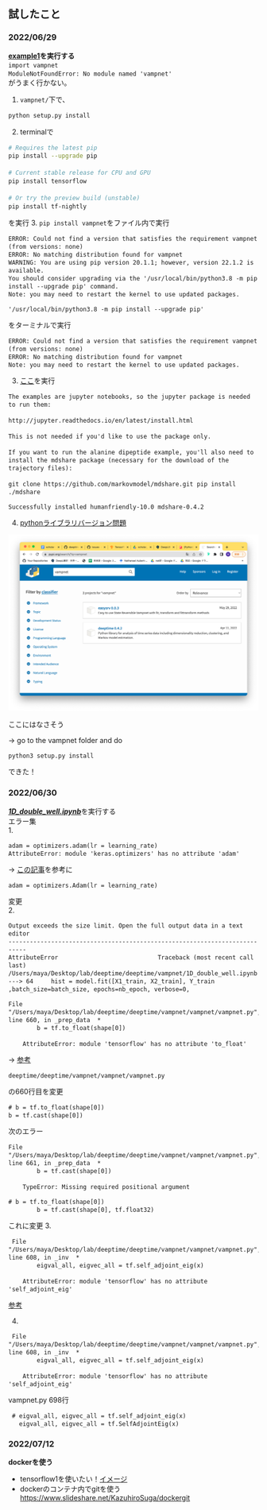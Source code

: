 ## 試したこと
### 2022/06/29
**[example1](../vampnet/examples/1D_double_well.ipynb)を実行する**  
```import vampnet```  
```ModuleNotFoundError: No module named 'vampnet'```  
がうまく行かない。
1. ```vampnet/```下で、
```bash
python setup.py install
```
2. terminalで
```bash
# Requires the latest pip
pip install --upgrade pip

# Current stable release for CPU and GPU
pip install tensorflow

# Or try the preview build (unstable)
pip install tf-nightly
```
を実行
3. ```pip install vampnet```をファイル内で実行
```
ERROR: Could not find a version that satisfies the requirement vampnet (from versions: none)
ERROR: No matching distribution found for vampnet
WARNING: You are using pip version 20.1.1; however, version 22.1.2 is available.
You should consider upgrading via the '/usr/local/bin/python3.8 -m pip install --upgrade pip' command.
Note: you may need to restart the kernel to use updated packages.
```
```
'/usr/local/bin/python3.8 -m pip install --upgrade pip'
```
をターミナルで実行
```
ERROR: Could not find a version that satisfies the requirement vampnet (from versions: none)
ERROR: No matching distribution found for vampnet
Note: you may need to restart the kernel to use updated packages.
```


3. [ここ](../vampnet/README.md)を実行
```
The examples are jupyter notebooks, so the jupyter package is needed to run them:

http://jupyter.readthedocs.io/en/latest/install.html

This is not needed if you'd like to use the package only.

If you want to run the alanine dipeptide example, you'll also need to install the mdshare package (necessary for the download of the trajectory files):

git clone https://github.com/markovmodel/mdshare.git pip install ./mdshare
```

```
Successfully installed humanfriendly-10.0 mdshare-0.4.2
```
4. [pythonライブラリバージョン問題](https://kajindowsxp.com/pip-unable/)

![pypi](../images/no_vampnet.png)

ここにはなさそう


→
go to the vampnet folder and do
```
python3 setup.py install
```
できた！
### 2022/06/30
[***1D_double_well.ipynb***](../vampnet/1D_double_well.ipynb)を実行する  
エラー集  
1. 
```
adam = optimizers.adam(lr = learning_rate)
AttributeError: module 'keras.optimizers' has no attribute 'adam'
```
→ [この記事](https://qiita.com/hetare/questions/b39b7deacf83e257f2ae)を参考に
```
adam = optimizers.Adam(lr = learning_rate)
```
変更  
2. 

```
Output exceeds the size limit. Open the full output data in a text editor
---------------------------------------------------------------------------
AttributeError                            Traceback (most recent call last)
/Users/maya/Desktop/lab/deeptime/deeptime/vampnet/1D_double_well.ipynb 
---> 64     hist = model.fit([X1_train, X2_train], Y_train ,batch_size=batch_size, epochs=nb_epoch, verbose=0,
```
```
File "/Users/maya/Desktop/lab/deeptime/deeptime/vampnet/vampnet/vampnet.py", line 660, in _prep_data  *
        b = tf.to_float(shape[0])

    AttributeError: module 'tensorflow' has no attribute 'to_float'
```
→ [参考](https://github.com/google/tangent/issues/95)
```
deeptime/deeptime/vampnet/vampnet/vampnet.py
```
の660行目を変更
```
# b = tf.to_float(shape[0])
b = tf.cast(shape[0])
```
次のエラー
```
File "/Users/maya/Desktop/lab/deeptime/deeptime/vampnet/vampnet/vampnet.py", line 661, in _prep_data  *
        b = tf.cast(shape[0])

    TypeError: Missing required positional argument
```
```
# b = tf.to_float(shape[0])
        b = tf.cast(shape[0], tf.float32)
```
これに変更
3. 
```
 File "/Users/maya/Desktop/lab/deeptime/deeptime/vampnet/vampnet/vampnet.py", line 608, in _inv  *
        eigval_all, eigvec_all = tf.self_adjoint_eig(x)

    AttributeError: module 'tensorflow' has no attribute 'self_adjoint_eig'
```
[参考](https://aiacademy.jp/media/?p=1610)

4. 
```
 File "/Users/maya/Desktop/lab/deeptime/deeptime/vampnet/vampnet/vampnet.py", line 608, in _inv  *
        eigval_all, eigvec_all = tf.self_adjoint_eig(x)

    AttributeError: module 'tensorflow' has no attribute 'self_adjoint_eig'
```
vampnet.py 698行
```
 # eigval_all, eigvec_all = tf.self_adjoint_eig(x)
   eigval_all, eigvec_all = tf.SelfAdjointEig(x)
```

### 2022/07/12  
**dockerを使う**
- tensorflow1を使いたい！[イメージ](https://hub.docker.com/layers/tensorflow/tensorflow/tensorflow/1.15.3-py3/images/sha256-3f0cd0e85380afb2af3a30703de75a1ec4f3facb00d630714fb2d80d3e36f77f?context=explore)
- dockerのコンテナ内でgitを使う
https://www.slideshare.net/KazuhiroSuga/dockergit
